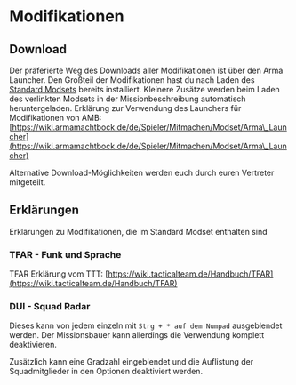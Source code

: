# Modifikationen

## Download

Der präferierte Weg des Downloads aller Modifikationen ist über den Arma Launcher. Den Großteil der Modifikationen hast du nach Laden des [Standard Modsets](https://www.deutsche-arma-allianz.de/#mods) bereits installiert. Kleinere Zusätze werden beim Laden des verlinkten Modsets in der Missionbeschreibung automatisch heruntergeladen. Erklärung zur Verwendung des Launchers für Modifikationen von AMB: [https://wiki.armamachtbock.de/de/Spieler/Mitmachen/Modset/Arma\_Launcher](https://wiki.armamachtbock.de/de/Spieler/Mitmachen/Modset/Arma\_Launcher)

Alternative Download-Möglichkeiten werden euch durch euren Vertreter mitgeteilt.

## Erklärungen

Erklärungen zu Modifikationen, die im Standard Modset enthalten sind

### TFAR - Funk und Sprache

TFAR Erklärung vom TTT: [https://wiki.tacticalteam.de/Handbuch/TFAR](https://wiki.tacticalteam.de/Handbuch/TFAR)

### DUI - Squad Radar

Dieses kann von jedem einzeln mit `Strg + * auf dem Numpad` ausgeblendet werden. Der Missionsbauer kann allerdings die Verwendung komplett deaktivieren.

Zusätzlich kann eine Gradzahl eingeblendet und die Auflistung der Squadmitglieder in den Optionen deaktiviert werden.
